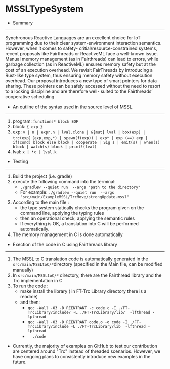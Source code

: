 # MSSLTypeSystem
* Summary
__________
Synchronous Reactive Languages are an excellent choice for IoT programming due to their clear system-environment interaction semantics. However, when it comes to safety- critial/resource-constrained systems, recent proposals like Fairthreads or ReactiveML face a well-known issue. Manual memory management (as in Fairthreads) can lead to errors, while garbage collection (as in ReactiveML) ensures memory safety but at the cost of an execution overhead. We revisit FairThreads by introducing a Rust-like type system, thus ensuring memory safety without execution overhead. Our proposal introduces a new type of smart pointers for data sharing. These pointers can be safely accessed without the need to resort to a locking discipline and are therefore well- suited to the Fairthreads’ cooperative scheduling

* An outline of the syntax used in the source level of MSSL.
_________________________________
1. program:  ` functions* block EOF ` 
2. block: ` { exp } `
3. exp: ` v | n | expr.n | lval.clone | &[mut] lval | box(exp) | trc(exp) `
       ` (exp,exp,*) | spawn(f(exp)) | exp* | exp (==) exp | 
          if(cond) block else block | cooperate | Sig s | emit(s) | when(s) block | watch(s) block | print!(lval)  `      
4. lval: ` x | *x | lval.k `

* Testing
__________________
1. Build the project (i.e. gradle)
2. execute the following command into the terminal:
     - ` ./gradlew --quiet run  --args "path to the directory" `
     - For example: ` ./gradlew --quiet run  --args "src/main/ExampleMSSL/TrcMove/strongUpdate.mssl" `
3. According to the main file :
   - the type system statically checks the program given on the command line, applying the typing rules
   - then an operational check, applying the semantic rules
   - If everything is OK, a translation into C will be performed automatically.
4. The memory management in C is done automatically

* Exection of the code in C using Fairthreads library
----------------------------------------------------
1. The MSSL to C translation code is automatically generated in the ` src/main/MSSLtoC/* `directory (specified in the Main file, can be modified manually)
2. In ` src/main/MSSLtoC/* ` directory, there are the Fairthread library and the Trc implementation in C
3. To run the code :
   - make install the library ( in FT-Trc Library directory there is a readme)
   - and then: 
     - ` gcc -Wall -O3 -D_REENTRANT -c code.c -I ./FT-TrcLibrary/include/ -L ./FT-TrcLibrary/lib/  -lfthread -lpthread `
     - ` gcc -Wall -O3 -D_REENTRANT code.o -o code -I ./FT-TrcLibrary/include -L ./FT-TrcLibrary/lib  -lfthread -lpthread `
     -  `  ./code`
* Currently, the majority of examples on GitHub to test our contribution are centered around "Trc" instead of threaded scenarios. However, we have ongoing plans to consistently introduce new examples in the future.
